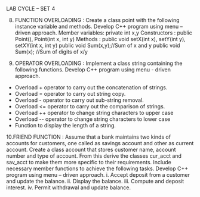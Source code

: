 LAB CYCLE – SET 4

8. FUNCTION OVERLOADING :
Create a class point with the following instance variable and methods. Develop C++ program
using menu – driven approach.
Member variables: private int x,y
Constructors : public Point(), Point(int x, int y)
Methods : public void setX(int x), setY(int y), setXY(int x, int y)
public void Sum(x,y);//Sum of x and y
public void Sum(x); //Sum of digits of x/y

9. OPERATOR OVERLOADING :
Implement a class string containing the following functions. Develop C++ program using menu - driven approach.
- Overload + operator to carry out the concatenation of strings.
- Overload = operator to carry out string copy.
- Overload - operator to carry out sub-string removal.
- Overload <= operator to carry out the comparison of strings.
- Overload ++ operator to change string characters to upper case
- Overload -- operator to change string characters to lower case
- Function to display the length of a string.

10.FRIEND FUNCTION :
Assume that a bank maintains two kinds of accounts for customers, one called as savings
account and other as current account. Create a class account that stores customer name,
account number and type of account. From this derive the classes cur_acct and sav_acct to make
them more specific to their requirements. Include necessary member functions to achieve the
following tasks. Develop C++ program using menu – driven approach.
i. Accept deposit from a customer and update the balance.
ii. Display the balance.
iii. Compute and deposit interest.
iv. Permit withdrawal and update balance.
